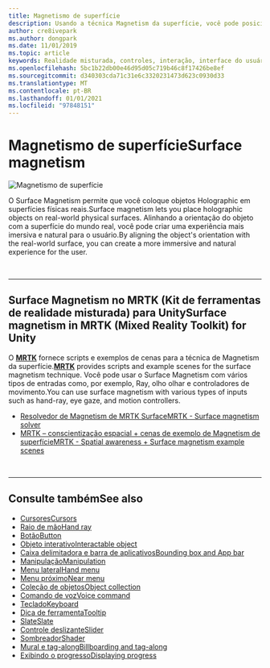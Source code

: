 ```yaml
---
title: Magnetismo de superfície
description: Usando a técnica Magnetism da superfície, você pode posicionar um objeto Holographic em uma superfície física do mundo real.
author: cre8ivepark
ms.author: dongpark
ms.date: 11/01/2019
ms.topic: article
keywords: Realidade misturada, controles, interação, interface do usuário, UX, headset de realidade misturada, headset de realidade mista do Windows, headset da realidade virtual, HoloLens, MRTK, kit de ferramentas de realidade misturada, Magnetism da superfície
ms.openlocfilehash: 5bc1b22db00e46d95d05c719b46c8f17426be8ef
ms.sourcegitcommit: d340303cda71c31e6c3320231473d623c0930d33
ms.translationtype: MT
ms.contentlocale: pt-BR
ms.lasthandoff: 01/01/2021
ms.locfileid: "97848151"
---
```

# <a name="surface-magnetism"></a><span data-ttu-id="da169-104">Magnetismo de superfície</span><span class="sxs-lookup"><span data-stu-id="da169-104">Surface magnetism</span></span>

![Magnetismo de superfície](images/MRTK_SurfaceMagnetism.gif)

<span data-ttu-id="da169-106">O Surface Magnetism permite que você coloque objetos Holographic em superfícies físicas reais.</span><span class="sxs-lookup"><span data-stu-id="da169-106">Surface magnetism lets you place holographic objects on real-world physical surfaces.</span></span> <span data-ttu-id="da169-107">Alinhando a orientação do objeto com a superfície do mundo real, você pode criar uma experiência mais imersiva e natural para o usuário.</span><span class="sxs-lookup"><span data-stu-id="da169-107">By aligning the object's orientation with the real-world surface, you can create a more immersive and natural experience for the user.</span></span>

<br>

---

## <a name="surface-magnetism-in-mrtk-mixed-reality-toolkit-for-unity"></a><span data-ttu-id="da169-108">Surface Magnetism no MRTK (Kit de ferramentas de realidade misturada) para Unity</span><span class="sxs-lookup"><span data-stu-id="da169-108">Surface magnetism in MRTK (Mixed Reality Toolkit) for Unity</span></span>

<span data-ttu-id="da169-109">O **[MRTK](https://github.com/Microsoft/MixedRealityToolkit-Unity)** fornece scripts e exemplos de cenas para a técnica de Magnetism da superfície.</span><span class="sxs-lookup"><span data-stu-id="da169-109">**[MRTK](https://github.com/Microsoft/MixedRealityToolkit-Unity)** provides scripts and example scenes for the surface magnetism technique.</span></span> <span data-ttu-id="da169-110">Você pode usar o Surface Magnetism com vários tipos de entradas como, por exemplo, Ray, olho olhar e controladores de movimento.</span><span class="sxs-lookup"><span data-stu-id="da169-110">You can use surface magnetism with various types of inputs such as hand-ray, eye gaze, and motion controllers.</span></span>

* [<span data-ttu-id="da169-111">Resolvedor de Magnetism de MRTK Surface</span><span class="sxs-lookup"><span data-stu-id="da169-111">MRTK - Surface magnetism solver</span></span>](https://microsoft.github.io/MixedRealityToolkit-Unity/Documentation/README_Solver.html#surfacemagnetism)
* [<span data-ttu-id="da169-112">MRTK – conscientização espacial + cenas de exemplo de Magnetism de superfície</span><span class="sxs-lookup"><span data-stu-id="da169-112">MRTK - Spatial awareness + Surface magnetism example scenes</span></span>](https://github.com/microsoft/MixedRealityToolkit-Unity/blob/mrtk_development/Assets/MRTK/Examples/Demos/Solvers/Scenes/SurfaceMagnetismSpatialAwarenessExample.unity)

<br>

---

## <a name="see-also"></a><span data-ttu-id="da169-113">Consulte também</span><span class="sxs-lookup"><span data-stu-id="da169-113">See also</span></span>

* [<span data-ttu-id="da169-114">Cursores</span><span class="sxs-lookup"><span data-stu-id="da169-114">Cursors</span></span>](cursors.md)
* [<span data-ttu-id="da169-115">Raio de mão</span><span class="sxs-lookup"><span data-stu-id="da169-115">Hand ray</span></span>](point-and-commit.md)
* [<span data-ttu-id="da169-116">Botão</span><span class="sxs-lookup"><span data-stu-id="da169-116">Button</span></span>](button.md)
* [<span data-ttu-id="da169-117">Objeto interativo</span><span class="sxs-lookup"><span data-stu-id="da169-117">Interactable object</span></span>](interactable-object.md)
* [<span data-ttu-id="da169-118">Caixa delimitadora e barra de aplicativos</span><span class="sxs-lookup"><span data-stu-id="da169-118">Bounding box and App bar</span></span>](app-bar-and-bounding-box.md)
* [<span data-ttu-id="da169-119">Manipulação</span><span class="sxs-lookup"><span data-stu-id="da169-119">Manipulation</span></span>](direct-manipulation.md)
* [<span data-ttu-id="da169-120">Menu lateral</span><span class="sxs-lookup"><span data-stu-id="da169-120">Hand menu</span></span>](hand-menu.md)
* [<span data-ttu-id="da169-121">Menu próximo</span><span class="sxs-lookup"><span data-stu-id="da169-121">Near menu</span></span>](near-menu.md)
* [<span data-ttu-id="da169-122">Coleção de objetos</span><span class="sxs-lookup"><span data-stu-id="da169-122">Object collection</span></span>](object-collection.md)
* [<span data-ttu-id="da169-123">Comando de voz</span><span class="sxs-lookup"><span data-stu-id="da169-123">Voice command</span></span>](voice-input.md)
* [<span data-ttu-id="da169-124">Teclado</span><span class="sxs-lookup"><span data-stu-id="da169-124">Keyboard</span></span>](keyboard.md)
* [<span data-ttu-id="da169-125">Dica de ferramenta</span><span class="sxs-lookup"><span data-stu-id="da169-125">Tooltip</span></span>](tooltip.md)
* [<span data-ttu-id="da169-126">Slate</span><span class="sxs-lookup"><span data-stu-id="da169-126">Slate</span></span>](slate.md)
* [<span data-ttu-id="da169-127">Controle deslizante</span><span class="sxs-lookup"><span data-stu-id="da169-127">Slider</span></span>](slider.md)
* [<span data-ttu-id="da169-128">Sombreador</span><span class="sxs-lookup"><span data-stu-id="da169-128">Shader</span></span>](shader.md)
* [<span data-ttu-id="da169-129">Mural e tag-along</span><span class="sxs-lookup"><span data-stu-id="da169-129">Billboarding and tag-along</span></span>](billboarding-and-tag-along.md)
* [<span data-ttu-id="da169-130">Exibindo o progresso</span><span class="sxs-lookup"><span data-stu-id="da169-130">Displaying progress</span></span>](progress.md)
